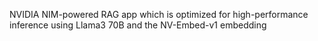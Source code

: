 NVIDIA NIM-powered RAG app which is optimized for high-performance inference using Llama3 70B and the NV-Embed-v1 embedding

